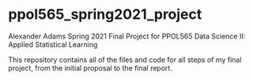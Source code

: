 # ppol565_spring2021_project
Alexander Adams Spring 2021 Final Project for PPOL565 Data Science II: Applied Statistical Learning

This repository contains all of the files and code for all steps of my final project, from the initial proposal to the final report.
